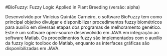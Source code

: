 #BioFuzzy: Fuzzy Logic Applied in Plant Breeding
(versão: alpha)

Desenvolvido por Vinícius Quintão Carneiro, o software BioFuzzy tem como principal objetivo divulgar e disponibilizar procedimentos fuzzy biométricos para auxílio em diversas etapas dos programas de melhoramento genético. Este é um software open-source desenvolvido em JAVA em integração ao software Matlab. Os procedimentos fuzzy são implementados com o auxílio da fuzzy logic toolbox do Matlab, enquanto as interfaces gráficas são disponibilizadas em JAVA.
